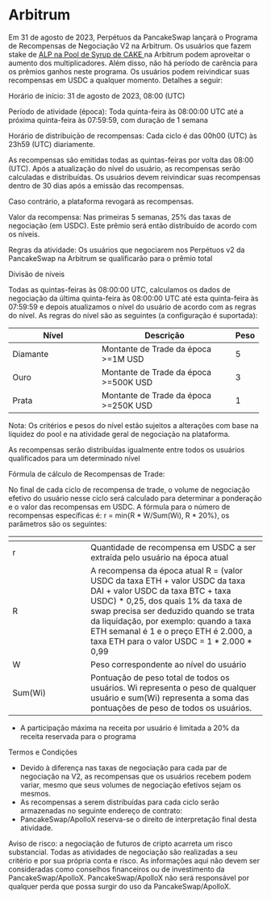 # Arbitrum

Em 31 de agosto de 2023, Perpétuos da PancakeSwap lançará o Programa de Recompensas de Negociação V2 na Arbitrum. Os usuários que fazem stake de [ALP na Pool de Syrup de CAKE ](https://pancakeswap.finance/pools?chain=arb)na Arbitrum podem aproveitar o aumento dos multiplicadores. Além disso, não há período de carência para os prêmios ganhos neste programa. Os usuários podem reivindicar suas recompensas em USDC a qualquer momento. Detalhes a seguir:&#x20;

Horário de início: 31 de agosto de 2023, 08:00 (UTC)&#x20;

Período de atividade (época): Toda quinta-feira às 08:00:00 UTC até a próxima quinta-feira às 07:59:59, com duração de 1 semana&#x20;

Horário de distribuição de recompensas: Cada ciclo é das 00h00 (UTC) às 23h59 (UTC) diariamente.&#x20;

As recompensas são emitidas todas as quintas-feiras por volta das 08:00 (UTC). Após a atualização do nível do usuário, as recompensas serão calculadas e distribuídas. Os usuários devem reivindicar suas recompensas dentro de 30 dias após a emissão das recompensas.&#x20;

Caso contrário, a plataforma revogará as recompensas.&#x20;

Valor da recompensa: Nas primeiras 5 semanas, 25% das taxas de negociação (em USDC). Este prêmio será então distribuído de acordo com os níveis.&#x20;

Regras da atividade: Os usuários que negociarem nos Perpétuos v2 da  PancakeSwap na Arbitrum se qualificarão para o prêmio total&#x20;

Divisão de níveis&#x20;

Todas as quintas-feiras às 08:00:00 UTC, calculamos os dados de negociação da última quinta-feira às 08:00:00 UTC até esta quinta-feira às 07:59:59 e depois atualizamos o nível do usuário de acordo com as regras do nível. As regras do nível são as seguintes (a configuração é suportada):

<table><thead><tr><th width="161">Nível</th><th width="249.33333333333331">Descrição</th><th>Peso</th></tr></thead><tbody><tr><td>Diamante</td><td>Montante de Trade da época >=1M USD</td><td>5</td></tr><tr><td>Ouro</td><td>Montante de Trade da época  >=500K USD</td><td>3</td></tr><tr><td>Prata</td><td>Montante de Trade da época  >=250K USD</td><td>1</td></tr></tbody></table>

Nota: Os critérios e pesos do nível estão sujeitos a alterações com base na liquidez do pool e na atividade geral de negociação na plataforma.&#x20;

As recompensas serão distribuídas igualmente entre todos os usuários qualificados para um determinado nível&#x20;

Fórmula de cálculo de Recompensas de Trade:&#x20;

No final de cada ciclo de recompensa de trade, o volume de negociação efetivo do usuário nesse ciclo será calculado para determinar a ponderação e o valor das recompensas em USDC. A fórmula para o número de recompensas específicas é: r = min{R \* W/Sum(Wi), R \* 20%\}, os parâmetros são os seguintes:



<table data-header-hidden><thead><tr><th width="139"></th><th></th></tr></thead><tbody><tr><td>r</td><td>Quantidade de recompensa em USDC a ser extraída pelo usuário na época atual</td></tr><tr><td>R</td><td>A recompensa da época atual R = (valor USDC da taxa ETH + valor USDC da taxa DAI + valor USDC da taxa BTC + taxa USDC) * 0,25, dos quais 1% da taxa de swap precisa ser deduzido quando se trata da liquidação, por exemplo: quando a taxa ETH semanal é 1 e o preço ETH é 2.000, a taxa ETH para o valor USDC = 1 * 2.000 * 0,99</td></tr><tr><td>W</td><td>Peso correspondente ao nível do usuário</td></tr><tr><td>Sum(Wi)</td><td>Pontuação de peso total de todos os usuários. Wi representa o peso de qualquer usuário e sum(Wi) representa a soma das pontuações de peso de todos os usuários.</td></tr></tbody></table>

* A participação máxima na receita por usuário é limitada a 20% da receita reservada para o programa&#x20;

Termos e Condições&#x20;

* Devido à diferença nas taxas de negociação para cada par de negociação na V2, as recompensas que os usuários recebem podem variar, mesmo que seus volumes de negociação efetivos sejam os mesmos.&#x20;
* As recompensas a serem distribuídas para cada ciclo serão armazenadas no seguinte endereço de contrato:
* PancakeSwap/ApolloX reserva-se o direito de interpretação final desta atividade.

Aviso de risco: a negociação de futuros de cripto acarreta um risco substancial. Todas as atividades de negociação são realizadas a seu critério e por sua própria conta e risco. As informações aqui não devem ser consideradas como conselhos financeiros ou de investimento da PancakeSwap/ApolloX. PancakeSwap/ApolloX não será responsável por qualquer perda que possa surgir do uso da PancakeSwap/ApolloX.



